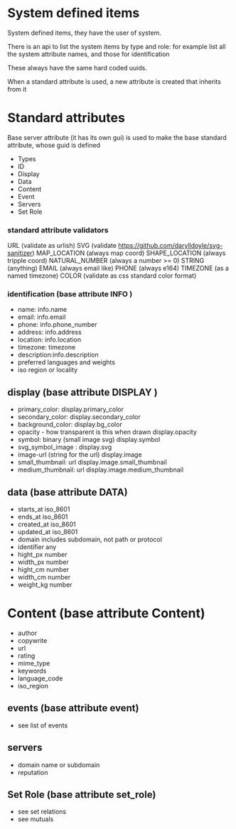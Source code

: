 # System defined items

System defined items, they have the user of system.


There is an api to list the system items by type and role: for example list all the system attribute names, and those for identification

These always have the same hard coded uuids.

When a standard attribute is used, a new attribute is created that inherits from it



# Standard attributes

Base server attribute (it has its own gui) is used to make the base standard attribute, whose guid is defined

* Types
* ID
* Display
* Data
* Content
* Event
* Servers
* Set Role


### standard attribute validators 
URL (validate as urlish)
SVG (validate https://github.com/darylldoyle/svg-sanitizer)
MAP_LOCATION (always map coord)
SHAPE_LOCATION (always tripple coord)
NATURAL_NUMBER (always a number >= 0)
STRING (anything)
EMAIL (always email like)
PHONE (always e164)
TIMEZONE (as a named timezone)
COLOR (validate as css standard color format)

### identification (base attribute INFO )

* name: info.name
* email: info.email
* phone: info.phone_number
* address: info.address
* location: info.location
* timezone: timezone
* description:info.description
* preferred languages and weights
* iso region or locality

## display (base attribute DISPLAY )
* primary_color:                                          display.primary_color
* secondary_color:                                        display.secondary_color
* background_color:                                       display.bg_color
* opacity - how transparent is this when drawn            display.opacity
* symbol: binary (small image svg)                        display.symbol
* svg_symbol_image  :                                     display.svg
* image-url (string for the url)                          display.image
* small_thumbnail: url                                    display.image.small_thumbnail              
* medium_thumbnail: url                                   display.image.medium_thumbnail
  

## data (base attribute DATA)
* starts_at  iso_8601
* ends_at iso_8601
* created_at iso_8601
* updated_at iso_8601
* domain includes subdomain, not path or protocol
* identifier any
* hight_px number
* width_px number
* hight_cm number
* width_cm number
* weight_kg number

# Content (base attribute Content)
* author
* copywrite
* url
* rating
* mime_type
* keywords
* language_code
* iso_region

## events (base attribute event)
* see list of events

## servers
* domain name or subdomain
* reputation

## Set Role (base attribute set_role)
* see set relations
* see mutuals






